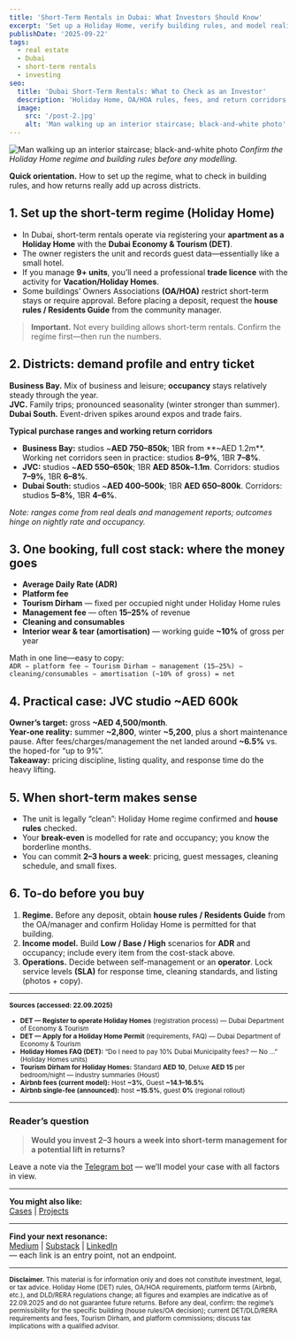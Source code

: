 ```yaml
---
title: 'Short-Term Rentals in Dubai: What Investors Should Know'
excerpt: 'Set up a Holiday Home, verify building rules, and model realistic returns by district.'
publishDate: '2025-09-22'
tags:
  - real estate
  - Dubai
  - short-term rentals
  - investing
seo:
  title: 'Dubai Short-Term Rentals: What to Check as an Investor'
  description: 'Holiday Home, OA/HOA rules, fees, and return corridors across Business Bay, JVC, and Dubai South.'
  image:
    src: '/post-2.jpg'
    alt: 'Man walking up an interior staircase; black-and-white photo'
---
```


![Man walking up an interior staircase; black-and-white photo](/post-2.jpg)
*Confirm the Holiday Home regime and building rules before any modelling.*

**Quick orientation.** How to set up the regime, what to check in building rules, and how returns really add up across districts.

## 1. Set up the short-term regime (Holiday Home)

* In Dubai, short-term rentals operate via registering your **apartment as a Holiday Home** with the **Dubai Economy & Tourism (DET)**.
* The owner registers the unit and records guest data—essentially like a small hotel.
* If you manage **9+ units**, you’ll need a professional **trade licence** with the activity for **Vacation/Holiday Homes**.
* Some buildings’ Owners Associations **(OA/HOA)** restrict short-term stays or require approval. Before placing a deposit, request the **house rules / Residents Guide** from the community manager.

> **Important.** Not every building allows short-term rentals. Confirm the regime first—then run the numbers.

## 2. Districts: demand profile and entry ticket

**Business Bay.** Mix of business and leisure; **occupancy** stays relatively steady through the year.  
**JVC.** Family trips; pronounced seasonality (winter stronger than summer).  
**Dubai South.** Event-driven spikes around expos and trade fairs.

**Typical purchase ranges and working return corridors**

* **Business Bay:** studios ~**AED 750–850k**; 1BR from **~AED 1.2m**. Working net corridors seen in practice: studios **8–9%**, 1BR **7–8%**.  
* **JVC:** studios ~**AED 550–650k**; 1BR **AED 850k–1.1m**. Corridors: studios **7–9%**, 1BR **6–8%**.  
* **Dubai South:** studios ~**AED 400–500k**; 1BR **AED 650–800k**. Corridors: studios **5–8%**, 1BR **4–6%**.

*Note: ranges come from real deals and management reports; outcomes hinge on nightly rate and occupancy.*

## 3. One booking, full cost stack: where the money goes

* **Average Daily Rate (ADR)**  
* **Platform fee**  
* **Tourism Dirham** — fixed per occupied night under Holiday Home rules  
* **Management fee** — often **15–25%** of revenue  
* **Cleaning and consumables**  
* **Interior wear & tear (amortisation)** — working guide **~10%** of gross per year

Math in one line—easy to copy:  
`ADR − platform fee − Tourism Dirham − management (15–25%) − cleaning/consumables − amortisation (~10% of gross) = net`

## 4. Practical case: JVC studio ~AED 600k

**Owner’s target:** gross **~AED 4,500/month**.  
**Year-one reality:** summer **~2,800**, winter **~5,200**, plus a short maintenance pause. After fees/charges/management the net landed around **~6.5%** vs. the hoped-for “up to 9%”.  
**Takeaway:** pricing discipline, listing quality, and response time do the heavy lifting.

## 5. When short-term makes sense

* The unit is legally “clean”: Holiday Home regime confirmed and **house rules** checked.  
* Your **break-even** is modelled for rate and occupancy; you know the borderline months.  
* You can commit **2–3 hours a week**: pricing, guest messages, cleaning schedule, and small fixes.

## 6. To-do before you buy

1. **Regime.** Before any deposit, obtain **house rules / Residents Guide** from the OA/manager and confirm Holiday Home is permitted for that building.  
2. **Income model.** Build **Low / Base / High** scenarios for **ADR** and occupancy; include every item from the cost-stack above.  
3. **Operations.** Decide between self-management or an **operator**. Lock service levels **(SLA)** for response time, cleaning standards, and listing (photos + copy).

---

<small>**Sources (accessed: 22.09.2025)**  
* **DET — Register to operate Holiday Homes** (registration process) — Dubai Department of Economy & Tourism  
* **DET — Apply for a Holiday Home Permit** (requirements, FAQ) — Dubai Department of Economy & Tourism  
* **Holiday Homes FAQ (DET):** “Do I need to pay 10% Dubai Municipality fees? — No …” (Holiday Homes units)  
* **Tourism Dirham for Holiday Homes:** Standard **AED 10**, Deluxe **AED 15** per bedroom/night — industry summaries (Houst)  
* **Airbnb fees (current model):** Host **~3%**, Guest **~14.1–16.5%**  
* **Airbnb single-fee (announced):** host **~15.5%**, guest **0%** (regional rollout)
</small>

---

### Reader’s question

> **Would you invest 2–3 hours a week into short-term management for a potential lift in returns?**

Leave a note via the <a href="https://t.me/ivandubai_signal_bot" target="_blank" class="px-4 py-2 rounded-full border border-black font-serif italic hover:bg-black hover:text-white transition-colors no-underline" style="color: inherit;">Telegram bot</a> — we’ll model your case with all factors in view.

---

**You might also like:**  
<a href="/en/cases">Cases</a> | <a href="/en/projects">Projects</a>

---

**Find your next resonance:**  
<a href="https://medium.com/@ivtekb" target="_blank">Medium</a> | <a href="https://substack.com/@ivanfromdubai" target="_blank">Substack</a> | <a href="https://www.linkedin.com/in/ivanfromdubai" target="_blank">LinkedIn</a>  
— each link is an entry point, not an endpoint.

---

<small><strong>Disclaimer.</strong> This material is for information only and does not constitute investment, legal, or tax advice. Holiday Home (DET) rules, OA/HOA requirements, platform terms (Airbnb, etc.), and DLD/RERA regulations change; all figures and examples are indicative as of 22.09.2025 and do not guarantee future returns. Before any deal, confirm: the regime’s permissibility for the specific building (house rules/OA decision); current DET/DLD/RERA requirements and fees, Tourism Dirham, and platform commissions; discuss tax implications with a qualified advisor.</small>
